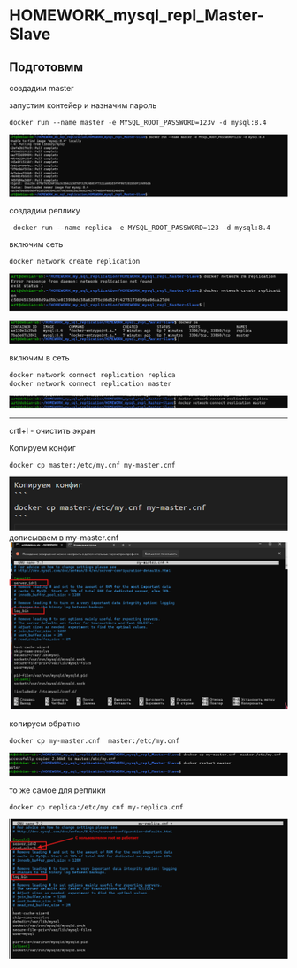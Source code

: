 # HOMEWORK_mysql_repl_Master-Slave

## Подготовмм
создадим master 

запустим контейер и назначим пароль
```
docker run --name master -e MYSQL_ROOT_PASSWORD=123v -d mysql:8.4   
```
![alt text](image.png)

создадим реплику
```
 docker run --name replica -e MYSQL_ROOT_PASSWORD=123 -d mysql:8.4
```
включим сеть 

```
docker network create replication
```
![alt text](image-1.png)

![alt text](image-2.png)

включим в сеть 

```
docker network connect replication replica
docker network connect replication master
```
![alt text](image-3.png)

-----------------------------------------------------------

crtl+l  - очистить экран

Копируем конфиг
```
docker cp master:/etc/my.cnf my-master.cnf
```
![alt text](image-4.png)
дописываем в my-master.cnf
![alt text](image-5.png)

копируем обратно
```
docker cp my-master.cnf  master:/etc/my.cnf
```
![alt text](image-6.png)

то же самое для реплики

```
docker cp replica:/etc/my.cnf my-replica.cnf
```
![alt text](image-7.png)